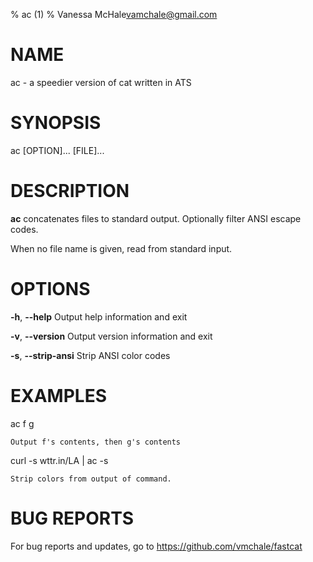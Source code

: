 % ac (1)
% Vanessa McHale<vamchale@gmail.com>

# NAME

ac - a speedier version of cat written in ATS

# SYNOPSIS

  ac [OPTION]... [FILE]...

# DESCRIPTION

**ac** concatenates files to standard output. Optionally filter ANSI escape codes.

When no file name is given, read from standard input.

# OPTIONS

**-h**, **-\-help** Output help information and exit

**-v**, **-\-version** Output version information and exit

**-s**, **-\-strip-ansi** Strip ANSI color codes

# EXAMPLES

ac f g

```
Output f's contents, then g's contents
```

curl -s wttr.in/LA | ac -s

```
Strip colors from output of command.
```

# BUG REPORTS

For bug reports and updates, go to https://github.com/vmchale/fastcat
